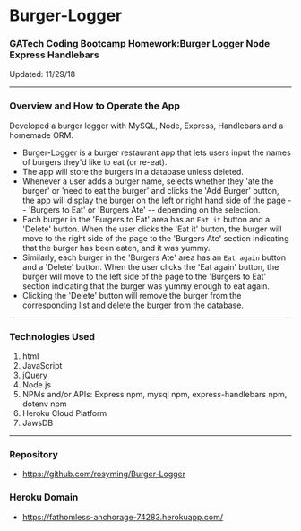 # Burger-Logger
### GATech Coding Bootcamp Homework:Burger Logger Node Express Handlebars
Updated: 11/29/18

- - -
### Overview and How to Operate the App
Developed a burger logger with MySQL, Node, Express, Handlebars and a homemade ORM. 

* Burger-Logger is a burger restaurant app that lets users input the names of burgers they'd like to eat (or re-eat).
* The app will store the burgers in a database unless deleted.
* Whenever a user adds a burger name, selects whether they 'ate the burger' or 'need to eat the burger' and clicks the 'Add Burger' button, the app will display the burger on the left or right hand side of the page -- 'Burgers to Eat' or 'Burgers Ate' -- depending on the selection.
* Each burger in the 'Burgers to Eat' area has an `Eat it` button and a 'Delete' button. When the user clicks the 'Eat it' button, the burger will move to the right side of the page to the 'Burgers Ate' section indicating that the burger has been eaten, and it was yummy.
* Similarly, each burger in the 'Burgers Ate' area has an `Eat again` button and a 'Delete' button. When the user clicks the 'Eat again' button, the burger will move to the left side of the page to the 'Burgers to Eat' section indicating that the burger was yummy enough to eat again. 
* Clicking the 'Delete' button will remove the burger from the corresponding list and delete the burger from the database.

- - -
### Technologies Used
1. html
2. JavaScript
3. jQuery
4. Node.js
5. NPMs and/or APIs: Express npm, mysql npm, express-handlebars npm, dotenv npm
6. Heroku Cloud Platform
7. JawsDB

- - -
### Repository
* https://github.com/rosyming/Burger-Logger

### Heroku Domain
* https://fathomless-anchorage-74283.herokuapp.com/